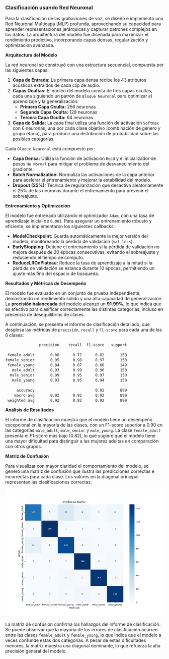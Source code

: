 ### Clasificación usando Red Neuronal

Para la clasificación de las grabaciones de voz, se diseñó e implementó una Red Neuronal Multicapa (MLP) profunda, aprovechando su capacidad para aprender representaciones jerárquicas y capturar patrones complejos en los datos. La arquitectura del modelo fue diseñada para maximizar el rendimiento predictivo, incorporando capas densas, regularización y optimización avanzada.

**Arquitectura del Modelo**

La red neuronal se construyó con una estructura secuencial, compuesta por las siguientes capas:

1.  **Capa de Entrada:** La primera capa densa recibe los 43 atributos acústicos extraídos de cada clip de audio.
2.  **Capas Ocultas:** El núcleo del modelo consta de tres capas ocultas, cada una siguiendo un patrón de `Bloque Neuronal` para optimizar el aprendizaje y la generalización:
    *   **Primera Capa Oculta:** 256 neuronas
    *   **Segunda Capa Oculta:** 128 neuronas
    *   **Tercera Capa Oculta:** 64 neuronas
3.  **Capa de Salida:** La capa final utiliza una función de activación `Softmax` con 6 neuronas, una por cada clase objetivo (combinación de género y grupo etario), para producir una distribución de probabilidad sobre las posibles categorías.

Cada `Bloque Neuronal` está compuesto por:

*   **Capa Densa:** Utiliza la función de activación `ReLU` y el inicializador de pesos `He Normal` para mitigar el problema de desvanecimiento del gradiente.
*   **Batch Normalization:** Normaliza las activaciones de la capa anterior para acelerar el entrenamiento y mejorar la estabilidad del modelo.
*   **Dropout (25%):** Técnica de regularización que desactiva aleatoriamente el 25% de las neuronas durante el entrenamiento para prevenir el sobreajuste.

**Entrenamiento y Optimización**

El modelo fue entrenado utilizando el optimizador `Adam`, con una tasa de aprendizaje inicial de `0.001`. Para asegurar un entrenamiento robusto y eficiente, se implementaron los siguientes callbacks:

*   **ModelCheckpoint:** Guarda automáticamente la mejor versión del modelo, monitoreando la pérdida de validación (`val_loss`).
*   **EarlyStopping:** Detiene el entrenamiento si la pérdida de validación no mejora después de 20 épocas consecutivas, evitando el sobreajuste y reduciendo el tiempo de cómputo.
*   **ReduceLROnPlateau:** Reduce la tasa de aprendizaje a la mitad si la pérdida de validación se estanca durante 10 épocas, permitiendo un ajuste más fino del espacio de búsqueda.

**Resultados y Métricas de Desempeño**

El modelo fue evaluado en un conjunto de prueba independiente, demostrando un rendimiento sólido y una alta capacidad de generalización. La **precisión balanceada** del modelo alcanzó un **91.99%**, lo que indica que es efectivo para clasificar correctamente las distintas categorías, incluso en presencia de desequilibrios de clases.

A continuación, se presenta el informe de clasificación detallado, que desglosa las métricas de `precisión`, `recall` y `F1-score` para cada una de las 6 clases:

```
               precision    recall  f1-score   support

 female_adult       0.88      0.77      0.82       150
female_senior       0.95      0.98      0.97       150
 female_young       0.84      0.87      0.86       149
   male_adult       0.93      0.99      0.96       150
  male_senior       0.99      0.95      0.97       150
   male_young       0.93      0.95      0.94       150

     accuracy                           0.92       899
    macro avg       0.92      0.92      0.92       899
 weighted avg       0.92      0.92      0.92       899

```

**Análisis de Resultados**

El informe de clasificación muestra que el modelo tiene un desempeño excepcional en la mayoría de las clases, con un F1-score superior a 0.90 en las categorías `male_adult`, `male_senior` y `male_young`. La clase `female_adult` presenta el F1-score más bajo (0.82), lo que sugiere que el modelo tiene una mayor dificultad para distinguir a las mujeres adultas en comparación con otros grupos.

**Matriz de Confusión**

Para visualizar con mayor claridad el comportamiento del modelo, se generó una matriz de confusión que ilustra las predicciones correctas e incorrectas para cada clase. Los valores en la diagonal principal representan las clasificaciones correctas.

![Matriz de Confusión](reports/confusion_matrix.png)

La matriz de confusión confirma los hallazgos del informe de clasificación. Se puede observar que la mayoría de los errores de clasificación ocurren entre las clases `female_adult` y `female_young`, lo que indica que el modelo a veces confunde estas dos categorías. A pesar de estas dificultades menores, la matriz muestra una diagonal dominante, lo que refuerza la alta precisión general del modelo.
